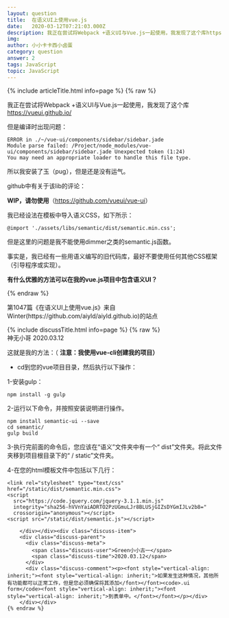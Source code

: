 ```yaml
---
layout: question
title:  在语义UI上使用vue.js
date:   2020-03-12T07:21:03.000Z
description: 我正在尝试将Webpack +语义UI与Vue.js一起使用，我发现了这个库https //vueui.github.io/但是编译时出现问题：E...
img: 
author: 小小卡卡西小卤蛋
category: question
answer: 2
tags: JavaScript
topic: JavaScript
---
```

<div class="article-root">
  <div class="article">
    {% include articleTitle.html info=page %}
    {% raw %}
    <div class="article-content"><p><font style="vertical-align: inherit;"><font style="vertical-align: inherit;">我正在尝试将Webpack +语义UI与Vue.js一起使用，我发现了这个库</font></font><a href="https://vueui.github.io/" rel="noreferrer"><font style="vertical-align: inherit;"><font style="vertical-align: inherit;">https://vueui.github.io/</font></font></a></p>

<p><font style="vertical-align: inherit;"><font style="vertical-align: inherit;">但是编译时出现问题：</font></font></p>

<pre><code>ERROR in ./~/vue-ui/components/sidebar/sidebar.jade<font></font>
Module parse failed: /Project/node_modules/vue-    <font></font>
ui/components/sidebar/sidebar.jade Unexpected token (1:24)<font></font>
You may need an appropriate loader to handle this file type.<font></font>
</code></pre>

<p><font style="vertical-align: inherit;"><font style="vertical-align: inherit;">所以我安装了玉（pug），但是还是没有运气。</font></font></p>

<p><font style="vertical-align: inherit;"><font style="vertical-align: inherit;">github中有关于该lib的评论：</font></font></p>

<p><strong><font style="vertical-align: inherit;"><font style="vertical-align: inherit;">WIP，请勿使用</font></font></strong><font style="vertical-align: inherit;"><font style="vertical-align: inherit;">（</font></font><a href="https://github.com/vueui/vue-ui" rel="noreferrer"><font style="vertical-align: inherit;"><font style="vertical-align: inherit;">https://github.com/vueui/vue-ui</font></font></a><font style="vertical-align: inherit;"><font style="vertical-align: inherit;">）</font></font></p>

<p><font style="vertical-align: inherit;"><font style="vertical-align: inherit;">我已经设法在模板中导入语义CSS，如下所示：</font></font></p>

<pre><code>@import './assets/libs/semantic/dist/semantic.min.css';
</code></pre>

<p><font style="vertical-align: inherit;"><font style="vertical-align: inherit;">但是这里的问题是我不能使用dimmer之类的semantic.js函数。 </font></font></p>

<p><font style="vertical-align: inherit;"><font style="vertical-align: inherit;">事实是，我已经有一些用语义编写的旧代码库，最好不要使用任何其他CSS框架（引导程序或实现）。</font></font></p>

<p><strong><font style="vertical-align: inherit;"><font style="vertical-align: inherit;">有什么优雅的方法可以在我的vue.js项目中包含语义UI？</font></font></strong></p></div>
    {% endraw %}
  </div>
  <p class="winter_mark">第1047篇《在语义UI上使用vue.js》来自Winter(https://github.com/aiyld/aiyld.github.io)的站点</p>
  <div class="discuss-wrapper">
    {% include discussTitle.html info=page %}
    {% raw %}
    <div class="discuss-item">
        <div class="discuss-parent">
          <div class="discuss-meta">
            <span class="discuss-user">神无小哥</span>
            <span class="discuss-time">2020.03.12</span>
          </div>
          <div class="discuss-comment"><p><font style="vertical-align: inherit;"><font style="vertical-align: inherit;">这就是我的方法：（
 </font></font><strong><font style="vertical-align: inherit;"><font style="vertical-align: inherit;">注意：我使用vue-cli创建我的项目）</font></font></strong></p>

<ul>
<li><font style="vertical-align: inherit;"><font style="vertical-align: inherit;">cd到您的vue项目目录，然后执行以下操作：</font></font></li>
</ul>

<p><font style="vertical-align: inherit;"><font style="vertical-align: inherit;">1-安装gulp：</font></font></p>

<pre><code>npm install -g gulp
</code></pre>

<p><font style="vertical-align: inherit;"><font style="vertical-align: inherit;">2-运行以下命令，并按照安装说明进行操作。</font></font></p>

<pre><code>npm install semantic-ui --save<font></font>
cd semantic/<font></font>
gulp build<font></font>
</code></pre>

<p><font style="vertical-align: inherit;"><font style="vertical-align: inherit;">3-执行完前面的命令后，您应该在“语义”文件夹中有一个“ dist”文件夹。</font><font style="vertical-align: inherit;">将此文件夹移到项目根目录下的“ / static”文件夹。</font></font></p>

<p><font style="vertical-align: inherit;"><font style="vertical-align: inherit;">4-在您的html模板文件中包括以下几行：</font></font></p>

<pre><code>&lt;link rel="stylesheet" type="text/css" href="/static/dist/semantic.min.css"&gt;<font></font>
&lt;script<font></font>
  src="https://code.jquery.com/jquery-3.1.1.min.js"<font></font>
  integrity="sha256-hVVnYaiADRTO2PzUGmuLJr8BLUSjGIZsDYGmIJLv2b8="<font></font>
  crossorigin="anonymous"&gt;&lt;/script&gt;<font></font>
&lt;script src="/static/dist/semantic.js"&gt;&lt;/script&gt;<font></font>
</code></pre></div>
        </div></div><div class="discuss-item">
        <div class="discuss-parent">
          <div class="discuss-meta">
            <span class="discuss-user">Green小小古一</span>
            <span class="discuss-time">2020.03.12</span>
          </div>
          <div class="discuss-comment"><p><font style="vertical-align: inherit;"><font style="vertical-align: inherit;">如果发生这种情况，其他所有功能都可以正常工作，但是您必须确保将其添加</font></font><code>.ui form</code><font style="vertical-align: inherit;"><font style="vertical-align: inherit;">到表单中。</font></font></p></div>
        </div></div>
    {% endraw %}
  </div>
<div>
